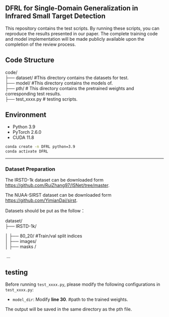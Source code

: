## DFRL for Single-Domain Generalization in Infrared Small Target Detection 

This repository contains the test scripts. By running these scripts, you can reproduce the results presented in our paper. The complete training code and model implementation will be made publicly  available upon the completion of the review process.

## Code Structure

code/   
 ├── dataset/                          #This directory contains the datasets for test.   
 ├── model/                            #This directory contains the models of.  
 ├── pth/                                 # This directory contains the pretrained weights and corresponding test results.   
 ├── test_xxxx.py                  # testing scripts.         



## Environment

- Python 3.9
- PyTorch 2.6.0
- CUDA 11.8

```bash
conda create -n DFRL python=3.9
conda activate DFRL
```



---

### Dataset Preparation

The IRSTD-1k dataset can be downloaded form https://github.com/RuiZhang97/ISNet/tree/master.

The NUAA-SIRST dataset can be downloaded form https://github.com/YimianDai/sirst.

Datasets should be put as the follow：

dataset/        
 ├── IRSTD-1k/             

 │   ├── 80_20/                  #Train/val split indices        
 │   ├── images/                       
 │   ├── masks /      	                  

​	...

## testing

Before running `test_xxxx.py`, please modify the following configurations in `test_xxxx.py`:

- `model_dir`: Modify **line  30**. #path to the trained weights. 

The output will be saved in the same directory as the pth file.